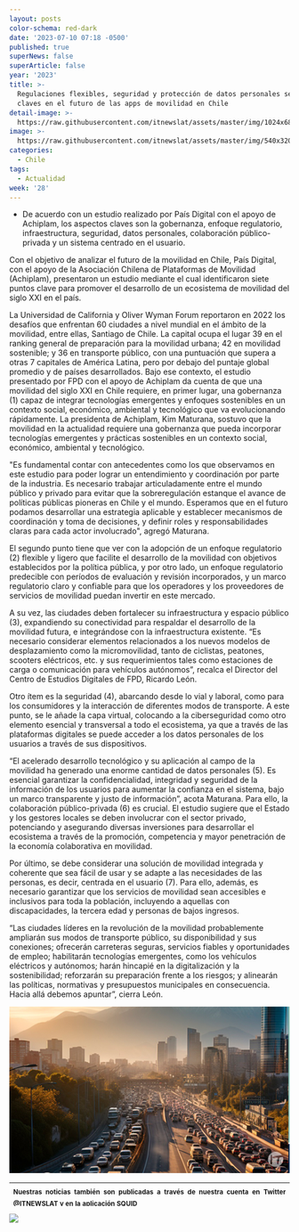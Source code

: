 ```yaml
---
layout: posts
color-schema: red-dark
date: '2023-07-10 07:18 -0500'
published: true
superNews: false
superArticle: false
year: '2023'
title: >-
  Regulaciones flexibles, seguridad y protección de datos personales serán
  claves en el futuro de las apps de movilidad en Chile
detail-image: >-
  https://raw.githubusercontent.com/itnewslat/assets/master/img/1024x680/trafico-chile-g.jpg
image: >-
  https://raw.githubusercontent.com/itnewslat/assets/master/img/540x320/trafico-chile-p.jpg
categories:
  - Chile
tags:
  - Actualidad
week: '28'
---
```

- De acuerdo con un estudio realizado por País Digital con el apoyo de Achiplam, los aspectos claves son la gobernanza, enfoque regulatorio, infraestructura, seguridad, datos personales, colaboración público-privada y un sistema centrado en el usuario.

Con el objetivo de analizar el futuro de la movilidad en Chile, País Digital, con el apoyo de la Asociación Chilena de Plataformas de Movilidad (Achiplam), presentaron un estudio mediante el cual identificaron siete puntos clave para promover el desarrollo de un ecosistema de movilidad del siglo XXI en el país. 

La Universidad de California y Oliver Wyman Forum reportaron en 2022 los desafíos que enfrentan 60 ciudades a nivel mundial en el ámbito de la movilidad, entre ellas, Santiago de Chile. La capital ocupa el lugar 39 en el ranking general de preparación para la movilidad urbana; 42 en movilidad sostenible; y 36 en transporte público, con una puntuación que supera a otras 7 capitales de América Latina, pero por debajo del puntaje global promedio y de países desarrollados. 
Bajo ese contexto, el estudio presentado por FPD con el apoyo de Achiplam da cuenta de que una movilidad del siglo XXI en Chile requiere, en primer lugar, una gobernanza (1) capaz de integrar tecnologías emergentes y enfoques sostenibles en un contexto social, económico, ambiental y tecnológico que va evolucionando rápidamente. 
La presidenta de Achiplam, Kim Maturana, sostuvo que la movilidad en la actualidad requiere una gobernanza que pueda incorporar tecnologías emergentes y prácticas sostenibles en un contexto social, económico, ambiental y tecnológico.

"Es fundamental contar con antecedentes como los que observamos en este estudio para poder lograr un entendimiento y coordinación por parte de la industria. Es necesario trabajar articuladamente entre el mundo público y privado para evitar que la sobreregulación estanque el avance de políticas públicas pioneras en Chile y el mundo. Esperamos que en el futuro podamos desarrollar una estrategia aplicable y establecer mecanismos de coordinación y toma de decisiones, y definir roles y responsabilidades claras para cada actor involucrado", agregó Maturana.

El segundo punto tiene que ver con la adopción de un enfoque regulatorio (2) flexible y ligero que facilite el desarrollo de la movilidad con objetivos establecidos por la política pública, y por otro lado, un enfoque regulatorio predecible con períodos de evaluación y revisión incorporados, y un marco regulatorio claro y confiable para que los operadores y los proveedores de servicios de movilidad puedan invertir en este mercado.

A su vez, las ciudades deben fortalecer su infraestructura y espacio público (3), expandiendo su conectividad para respaldar el desarrollo de la movilidad futura, e integrándose con la infraestructura existente. “Es necesario considerar elementos relacionados a los nuevos modelos de desplazamiento como la micromovilidad, tanto de ciclistas, peatones, scooters eléctricos, etc. y sus requerimientos tales como estaciones de carga o comunicación para vehículos autónomos”, recalca el Director del Centro de Estudios Digitales de FPD, Ricardo León.

Otro ítem es la seguridad (4), abarcando desde lo vial y laboral, como para los consumidores y la interacción de diferentes modos de transporte. A este punto, se le añade la capa virtual, colocando a la ciberseguridad como otro elemento esencial y transversal a todo el ecosistema, ya que a través de las plataformas digitales se puede acceder a los datos personales de los usuarios a través de sus dispositivos.

“El acelerado desarrollo tecnológico y su aplicación al campo de la movilidad ha generado una enorme cantidad de datos personales (5). Es esencial garantizar la confidencialidad, integridad y seguridad de la información de los usuarios para aumentar la confianza en el sistema, bajo un marco transparente y justo de información”, acota Maturana.
Para ello, la colaboración público-privada (6) es crucial. El estudio sugiere que el Estado y los gestores locales se deben involucrar con el sector privado, potenciando y asegurando diversas inversiones para desarrollar el ecosistema a través de la promoción, competencia y mayor penetración de la economía colaborativa en movilidad.

Por último, se debe considerar una solución de movilidad integrada y coherente que sea fácil de usar y se adapte a las necesidades de las personas, es decir, centrada en el usuario (7). Para ello, además, es necesario garantizar que los servicios de movilidad sean accesibles e inclusivos para toda la población, incluyendo a aquellas con discapacidades, la tercera edad y personas de bajos ingresos.

“Las ciudades líderes en la revolución de la movilidad probablemente ampliarán sus modos de transporte público, su disponibilidad y sus conexiones; ofrecerán carreteras seguras, servicios fiables y oportunidades de empleo; habilitarán tecnologías emergentes, como los vehículos eléctricos y autónomos; harán hincapié en la digitalización y la sostenibilidad; reforzarán su preparación frente a los riesgos; y alinearán las políticas, normativas y presupuestos municipales en consecuencia. Hacia allá debemos apuntar”, cierra León.

![](https://raw.githubusercontent.com/itnewslat/assets/master/img/540x320/trafico-chile-p.jpg)

<table style="height: 42px;" width="569">
<tbody>
<tr>
<td style="text-align: justify;"><sub><strong>Nuestras noticias también son publicadas a través de nuestra cuenta en Twitter <a href="https://twitter.com/itnewslat?lang=es">@ITNEWSLAT</a> y en la aplicación <a href="https://squidapp.co/en/">SQUID</a></strong></sub></td>
</tr>
</tbody>
</table>
<img src="https://tracker.metricool.com/c3po.jpg?hash=56f88a41e39ab42c063cc51676587a04"/>